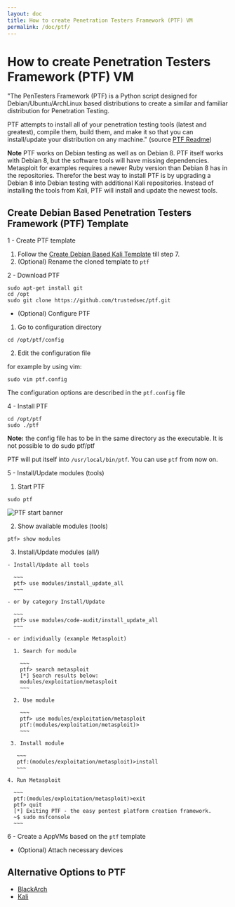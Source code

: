 ```yaml
---
layout: doc
title: How to create Penetration Testers Framework (PTF) VM
permalink: /doc/ptf/
---
```


How to create Penetration Testers Framework (PTF) VM
====================================================

"The PenTesters Framework (PTF) is a Python script designed for Debian/Ubuntu/ArchLinux based distributions to create a similar and familiar distribution for Penetration Testing.

PTF attempts to install all of your penetration testing tools (latest and greatest), compile them, build them, and make it so that you can install/update your distribution on any machine." (source [PTF Readme](https://github.com/trustedsec/ptf/blob/master/README.md))

**Note** PTF works on Debian testing as well as on Debian 8. PTF itself works with Debian 8, but the software tools will have missing dependencies. Metasploit for examples requires a newer Ruby version than Debian 8 has in the repositories. Therefor the best way to install PTF is by upgrading a Debian 8 into Debian testing with additional Kali repositories. Instead of installing the tools from Kali, PTF will install and update the newest tools.

Create Debian Based Penetration Testers Framework (PTF) Template
----------------------------------------------------------------

1 - Create PTF template

  1. Follow the [Create Debian Based Kali Template](/doc/kali/) till step 7.
  2. (Optional) Rename the cloned template to `ptf`

2 - Download PTF

~~~
sudo apt-get install git
cd /opt
sudo git clone https://github.com/trustedsec/ptf.git
~~~

 - (Optional) Configure PTF

  1. Go to configuration directory

  ~~~
  cd /opt/ptf/config
  ~~~

  2. Edit the configuration file

  for example by using vim:

  ~~~
  sudo vim ptf.config
  ~~~

  The configuration options are described in the `ptf.config` file

4 - Install PTF

~~~
cd /opt/ptf
sudo ./ptf
~~~

**Note:** the config file has to be in the same directory as the executable. It is not
possible to do sudo ptf/ptf

PTF will put itself into `/usr/local/bin/ptf`. You can use `ptf` from now on.

5 - Install/Update modules (tools)

  1. Start PTF

  ~~~
  sudo ptf
  ~~~

  ![PTF start banner](/attachment/wiki/PTF/ptf-banner.png)

  2. Show available modules (tools)

  ~~~
  ptf> show modules
  ~~~

  3. Install/Update modules (all/)

    - Install/Update all tools

      ~~~
      ptf> use modules/install_update_all
      ~~~

    - or by category Install/Update

      ~~~
      ptf> use modules/code-audit/install_update_all
      ~~~

    - or individually (example Metasploit)

      1. Search for module

        ~~~
        ptf> search metasploit
        [*] Search results below:
        modules/exploitation/metasploit
        ~~~

      2. Use module

        ~~~
        ptf> use modules/exploitation/metasploit
        ptf:(modules/exploitation/metasploit)>
        ~~~

     3. Install module

       ~~~
       ptf:(modules/exploitation/metasploit)>install
       ~~~

    4. Run Metasploit

      ~~~
      ptf:(modules/exploitation/metasploit)>exit
      ptf> quit
      [*] Exiting PTF - the easy pentest platform creation framework.
      ~$ sudo msfconsole
      ~~~

6 - Create a AppVMs based on the `ptf` template

  - (Optional) Attach necessary devices


Alternative Options to PTF
--------------------------

- [BlackArch](/doc/blackarch/)
- [Kali](/doc/kali/)

